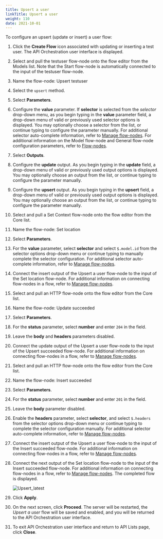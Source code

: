 ```yaml
---
title: Upsert a user
linkTitle: Upsert a user
weight: 110
date: 2021-10-01
---
```


To configure an upsert (update or insert) a user flow:

1. Click the **Create Flow** icon associated with updating or inserting a test user.
    The API Orchestration user interface is displayed.
1. Select and pull the testuser flow-node onto the flow editor from the Models list. Note that the Start flow-node is automatically connected to the input of the testuser flow-node.
1. Name the flow-node: Upsert testuser
1. Select the `upsert` method.
1. Select **Parameters**.
1. Configure the **value** parameter. If **selector** is selected from the _selector_ drop-down menu, as you begin typing in the **value** parameter field, a drop-down menu of valid or previously used selector options is displayed. You may optionally choose a selector from the list, or continue typing to configure the parameter manually. For additional selector auto-complete information, refer to [Manage flow-nodes](/docs/developer_guide/flows/manage_flow-nodes/). For additional information on the Model flow-node and General flow-node configuration parameters, refer to [Flow-nodes](/docs/developer_guide/flows/flow-nodes/).
1. Select **Outputs**.
1. Configure the **update** output. As you begin typing in the **update** field, a drop-down menu of valid or previously used output options is displayed. You may optionally choose an output from the list, or continue typing to configure the parameter manually.
1. Configure the **upsert** output. As you begin typing in the **upsert** field, a drop-down menu of valid or previously used output options is displayed. You may optionally choose an output from the list, or continue typing to configure the parameter manually.
1. Select and pull a Set Context flow-node onto the flow editor from the Core list.
1. Name the flow-node: Set location
1. Select **Parameters**.
1. For the **value** parameter, select **selector** and select `$.model.id` from the selector options drop-down menu or continue typing to manually complete the selector configuration. For additional selector auto-complete information, refer to [Manage flow-nodes](/docs/developer_guide/flows/manage_flow-nodes/).
1. Connect the insert output of the Upsert a user flow-node to the input of the Set location flow-node. For additional information on connecting flow-nodes in a flow, refer to [Manage flow-nodes](/docs/developer_guide/flows/manage_flow-nodes/).
1. Select and pull an HTTP flow-node onto the flow editor from the Core list.
1. Name the flow-node: Update succeeded
1. Select **Parameters**.
1. For the **status** parameter, select **number** and enter `204` in the field.
1. Leave the **body** and **headers** parameters disabled.
1. Connect the update output of the Upsert a user flow-node to the input of the Upsert succeeded flow-node. For additional information on connecting flow-nodes in a flow, refer to [Manage flow-nodes](/docs/developer_guide/flows/manage_flow-nodes/).
1. Select and pull an HTTP flow-node onto the flow editor from the Core list.
1. Name the flow-node: Insert succeeded
1. Select **Parameters**.
1. For the **status** parameter, select **number** and enter `201` in the field.
1. Leave the **body** parameter disabled.
1. Enable the **headers** parameter, select **selector**, and select `$.headers` from the selector options drop-down menu or continue typing to complete the selector configuration manually. For additional selector auto-complete information, refer to [Manage flow-nodes](/docs/developer_guide/flows/manage_flow-nodes/).
1. Connect the insert output of the Upsert a user flow-node to the input of the Insert succeeded flow-node. For additional information on connecting flow-nodes in a flow, refer to [Manage flow-nodes](/docs/developer_guide/flows/manage_flow-nodes/).
1. Connect the next output of the Set location flow-node to the input of the Insert succeeded flow-node. For additional information on connecting flow-nodes in a flow, refer to [Manage flow-nodes](/docs/developer_guide/flows/manage_flow-nodes/). The completed flow is displayed.

    ![Upsert_latest](/Images/upsert_latest.png)
1. Click **Apply**.
1. On the next screen, click **Proceed**. The server will be restarted, the _Upsert a user_ flow will be saved and enabled, and you will be returned to the API Orchestration user interface.
1. To exit API Orchestration user interface and return to API Lists page, click **Close**.
